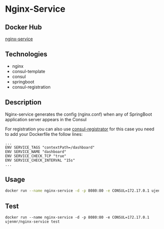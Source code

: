 # Nginx-Service

## Docker Hub
[nginx-service](https://hub.docker.com/r/ujenmr/nginx-service/)

## Technologies
 * nginx
 * consul-template
 * consul
 * springboot
 * consul-registration

## Description
Nginx-service generates the config (nginx.conf) when any of SpringBoot application server appears in the Consul

For registration you can also use [consul-registrator](https://github.com/gliderlabs/registrator) for this case you need to add your Dockerfile the follow lines:

```
...
ENV SERVICE_TAGS "contextPath=/dashboard"
ENV SERVICE_NAME "dashboard"
ENV SERVICE_CHECK_TCP "true"
ENV SERVICE_CHECK_INTERVAL "15s"
...
```

## Usage
```bash
docker run --name nginx-service -d -p 8080:80 -e CONSUL=172.17.0.1 ujenmr/nginx-service
```

## Test
```
docker run --name nginx-service -d -p 8080:80 -e CONSUL=172.17.0.1 ujenmr/nginx-service test
```
